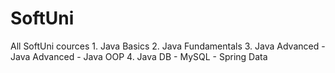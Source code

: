 # SoftUni
All SoftUni cources
    1. Java Basics
    2. Java Fundamentals
    3. Java Advanced
        - Java Advanced
        - Java OOP
    4. Java DB
        - MySQL
        - Spring Data
